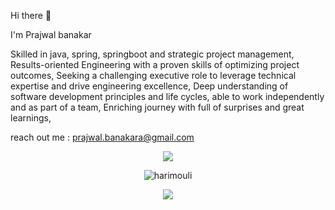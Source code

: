 Hi there 👋

I'm Prajwal banakar

Skilled in java, spring, springboot and strategic project management, 
Results-oriented Engineering with a proven skills of optimizing project outcomes,
Seeking a challenging executive role to leverage technical expertise and drive engineering excellence,
Deep understanding of software development principles and life cycles,
able to work independently and as part of a team,
Enriching journey with full of surprises and great learnings,

reach out me : prajwal.banakara@gmail.com  


<!-- 🌊 Capsule Header -->
<p align="center">
  <img src="https://capsule-render.vercel.app/api?type=waving&color=00BFFF&height=200&section=header&text=MouliTHEMachine%20👨‍💻&fontColor=ffffff&fontSize=36&fontAlign=50&fontAlignY=40&desc=Full%20Stack%20Dev%20%7C%20DSA%20Grinder%20%7C%20Andhra%20Boy&descAlign=50&descAlignY=65" />
</p>
<p align="center">
  <img src="https://komarev.com/ghpvc/?username=Prajwal-banakar&label=Profile%20Views&color=0e75b6&style=flat-square" alt="harimouli" />
</p>

<!-- 🧠 Typing Intro Animation -->
<p align="center">
  <img src="https://readme-typing-svg.herokuapp.com?font=Fira+Code&weight=600&size=22&pause=1000&color=00BFFF&center=true&vCenter=true&width=800&lines=⚙️+Coding+at+4AM+like+it's+prime+time;🚀+Deploying+dreams%2C+one+repo+at+a+time;👨‍💻+Code.+Debug.+Refactor.+Repeat.;🧠+Living+life+one+LeetCode+at+a+time;🦾+MouliTHEMachine+in+beast+mode" />
</p>
